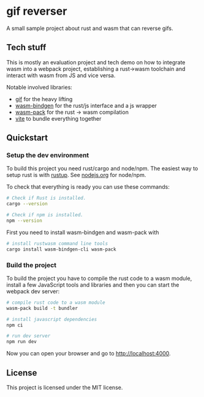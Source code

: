 # gif reverser

A small sample project about rust and wasm that can reverse gifs.

## Tech stuff

This is mostly an evaluation project and tech demo on how to integrate wasm
into a webpack project, establishing a rust->wasm toolchain and interact
with wasm from JS and vice versa.

Notable involved libraries:

* [gif][gif] for the heavy lifting
* [wasm-bindgen][wasm-bindgen] for the rust/js interface and a js wrapper
* [wasm-pack][wasm-pack] for the rust → wasm compilation
* [vite][vite] to bundle everything together

## Quickstart

### Setup the dev environment

To build this project you need rust/cargo and node/npm. The easiest way to
setup rust is with [rustup][rustup.rs]. See [nodejs.org][nodejs] for node/npm.

To check that everything is ready you can use these commands:

```sh
# Check if Rust is installed.
cargo --version

# Check if npm is installed.
npm --version
```

First you need to install wasm-bindgen and wasm-pack with

```sh
# install rustwasm command line tools
cargo install wasm-bindgen-cli wasm-pack
```

### Build the project

To build the project you have to compile the rust code to a wasm module,
install a few JavaScript tools and libraries and then you can start the webpack
dev server:

```sh
# compile rust code to a wasm module
wasm-pack build -t bundler

# install javascript dependencies
npm ci

# run dev server
npm run dev
```

Now you can open your browser and go to <http://localhost:4000>.

## License

This project is licensed under the MIT license.

[gif]: https://github.com/PistonDevelopers/image-gif
[nodejs]: https://nodejs.org/
[rustup.rs]: https://rustup.rs/
[wasm-bindgen]: https://github.com/rustwasm/wasm-bindgen
[wasm-pack]: https://github.com/rustwasm/wasm-pack
[vite]: https://vitejs.dev/

